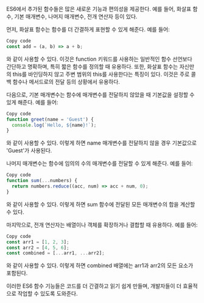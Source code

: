 ES6에서 추가된 함수들은 많은 새로운 기능과 편의성을 제공한다. 예를 들어, 화살표 함수, 기본 매개변수, 나머지 매개변수, 전개 연산자 등이 있다.

먼저, 화살표 함수는 함수를 더 간결하게 표현할 수 있게 해준다. 예를 들어:

```javascript
Copy code
const add = (a, b) => a + b;
```

와 같이 사용할 수 있다. 이것은 function 키워드를 사용하는 일반적인 함수 선언보다 간단하고 명확하며, 특히 짧은 함수를 정의할 때 유용하다. 또한, 화살표 함수는 자신만의 this를 바인딩하지 않고 주변 범위의 this를 사용한다는 특징이 있다. 이것은 주로 콜백 함수나 메서드로의 전달 등의 상황에서 유용하다.

다음으로, 기본 매개변수는 함수에 매개변수를 전달하지 않았을 때 기본값을 설정할 수 있게 해준다. 예를 들어:

```javascript
Copy code
function greet(name = 'Guest') {
  console.log(`Hello, ${name}!`);
}
```

와 같이 사용할 수 있다. 이렇게 하면 name 매개변수를 전달하지 않을 경우 기본값으로 'Guest'가 사용된다.

나머지 매개변수는 함수에 임의의 수의 매개변수를 전달할 수 있게 해준다. 예를 들어:

```javascript
Copy code
function sum(...numbers) {
  return numbers.reduce((acc, num) => acc + num, 0);
}
```

와 같이 사용할 수 있다. 이렇게 하면 sum 함수에 전달된 모든 매개변수의 합을 계산할 수 있다.

마지막으로, 전개 연산자는 배열이나 객체를 확장하거나 결합할 때 유용하다. 예를 들어:

```javascript
Copy code
const arr1 = [1, 2, 3];
const arr2 = [4, 5, 6];
const combined = [...arr1, ...arr2];
```

와 같이 사용할 수 있다. 이렇게 하면 combined 배열에는 arr1과 arr2의 모든 요소가 포함된다.

이러한 ES6 함수 기능들은 코드를 더 간결하고 읽기 쉽게 만들며, 개발자들이 더 효율적으로 작업할 수 있도록 도와준다.